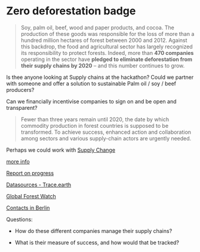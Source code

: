 # Zero deforestation badge

> Soy, palm oil, beef, wood and paper products, and cocoa. The production of these goods was responsible for the loss of more than a hundred million hectares of forest between 2000 and 2012. Against this backdrop, the food and agricultural sector has largely recognized its responsibility to protect forests. Indeed, more than **470 companies** operating in the sector have **pledged to eliminate deforestation from their supply chains by 2020** – and this number continues to grow.

Is thee anyone looking at Supply chains at the hackathon? Could we partner with someone and offer a solution to sustainable Palm oil / soy / beef producers?

Can we financially incentivise companies to sign on and be open and transparent?

> Fewer than three years remain until 2020, the date by which commodity production in
forest countries is supposed to be transformed. To achieve success, enhanced action and
collaboration among sectors and various supply-chain actors are urgently needed. 

Perhaps we could work with [Supply Change](http://www.supply-change.org/pages/methodology)

[more info](https://climatefocus.com/publications/zero-deforestation-commodity-supply-chains-2020-are-we-winning)

[Report on progress](https://climatefocus.com/sites/default/files/20171106%20ISU%20Background%20Paper.pdf)

[Datasources - Trace.earth](https://trase.earth/)

[Global Forest Watch](https://www.globalforestwatch.org/)


[Contacts in Berlin](https://climatefocus.com/publications/zero-deforestation-commodity-supply-chains-2020-are-we-winning)

Questions:

- How do these different companies manage their supply chains? 

- What is their measure of success, and how would that be tracked?
